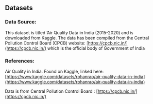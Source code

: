 ## Datasets

### Data Source:

This dataset is titled ’Air Quality Data in India (2015-2020) and is downloaded from Kaggle. The data has been compiled from the Central Pollution Control Board (CPCB) website: [https://cpcb.nic.in/](https://cpcb.nic.in/) which is the official body of Government of India


### References:

Air Quality in India. Found on Kaggle, linked here: [https://www.kaggle.com/datasets/rohanrao/air-quality-data-in-india](https://www.kaggle.com/datasets/rohanrao/air-quality-data-in-india)

Data is from Central Pollution Control Board : [https://cpcb.nic.in/](https://cpcb.nic.in/)


